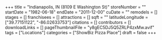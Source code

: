 +++
title = "Indianapolis, IN (8109 E Washington St)"
storeNumber = ""
startDate = "1982-06-18"
endDate = "2011-12-00"
cuDate = ""
remodels = []
stages = []
franchisees = []
attractions = []
sqft = ""
latitudeLongitude = ["39.77151122", "-86.02633753"]
citations = []
contributors = []
downloadLinks = []
pageThumbnailFile = "y8gEC5DJ5Q5ZRLP4zxMw.avif"
tags = ["Locations"]
categories = ["ShowBiz Pizza Place"]
draft = false
+++
